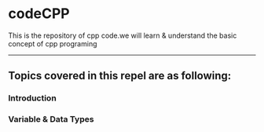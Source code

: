 # codeCPP
This is the repository of cpp code.we will learn & understand the basic concept of cpp programing

--------------------------------------------------------------------------------------------------------

## Topics covered in this repel are as following:
### Introduction
### Variable & Data Types
